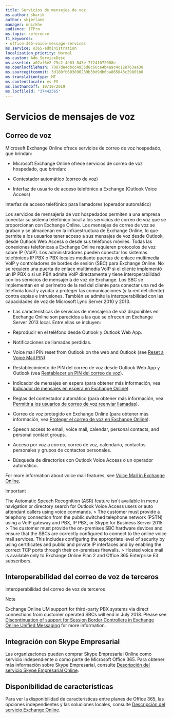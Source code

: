 ```yaml
---
title: Servicios de mensajes de voz
ms.author: sharik
author: skjerland
manager: mnirkhe
audience: ITPro
ms.topic: reference
f1_keywords:
- office-365-voice-message-services
ms.service: o365-administration
localization_priority: Normal
ms.custom: Adm_ServiceDesc
ms.assetid: a02af6e2-75c2-4e83-843e-77241072068e
ms.openlocfilehash: 7087de4dbcc4955d8c66ce4b4a9c4c12e763aa38
ms.sourcegitcommit: 3d180fb603896239b30d9db6ba865843c29801b0
ms.translationtype: MT
ms.contentlocale: es-ES
ms.lasthandoff: 10/10/2019
ms.locfileid: "37442565"
---
```

# <a name="voice-message-services"></a>Servicios de mensajes de voz

## <a name="voice-mail"></a>Correo de voz

Microsoft Exchange Online ofrece servicios de correo de voz hospedado, que brindan:
  
- Microsoft Exchange Online ofrece servicios de correo de voz hospedado, que brindan:
    
- Contestador automático (correo de voz)
    
- Interfaz de usuario de acceso telefónico a Exchange (Outlook Voice Access)
    
Interfaz de acceso telefónico para llamadores (operador automático)
  
Los servicios de mensajería de voz hospedados permiten a una empresa conectar su sistema telefónico local a los servicios de correo de voz que se proporcionan con Exchange Online. Los mensajes de correo de voz se graban y se almacenan en la infraestructura de Exchange Online, lo que permite a los usuarios tener acceso a sus mensajes de voz desde Outlook, desde Outlook Web Access o desde sus teléfonos móviles. Todas las conexiones telefónicas a Exchange Online requieren protocolos de voz sobre IP (VoIP). Los administradores pueden conectar los sistemas telefónicos IP PBX o PBX locales mediante puertas de enlace multimedia VoIP y controladores de bordes de sesión (SBC) para Exchange Online. No se requiere una puerta de enlace multimedia VoIP si el cliente implementó un IP PBX o si un PBX admite VoIP directamente y tiene interoperabilidad con los servicios de mensajería de voz de Exchange. Los SBC se implementan en el perímetro de la red del cliente para conectar una red de telefonía local y ayudar a proteger las comunicaciones (y la red del cliente) contra espías e intrusiones. También se admite la interoperabilidad con las capacidades de voz de Microsoft Lync Server 2010 y 2013.
  
- Las características de servicios de mensajería de voz disponibles en Exchange Online son parecidos a las que se ofrecen en Exchange Server 2013 local. Entre ellas se incluyen:
    
- Reproducir en el teléfono desde Outlook y Outlook Web App.
    
- Notificaciones de llamadas perdidas.
    
- Voice mail PIN reset from Outlook on the web and Outlook (see [Reset a Voice Mail PIN](https://go.microsoft.com/fwlink/p/?LinkId=286328)).
    
- Restablecimiento de PIN del correo de voz desde Outlook Web App y Outlook (vea [Restablecer un PIN del correo de voz](https://go.microsoft.com/fwlink/p/?LinkId=271794)). 
    
- Indicador de mensajes en espera (para obtener más información, vea [Indicador de mensajes en espera en Exchange Online](https://go.microsoft.com/fwlink/p/?LinkId=271795)). 
    
- Reglas del contestador automático (para obtener más información, vea [Permitir a los usuarios de correo de voz reenviar llamadas](https://go.microsoft.com/fwlink/p/?LinkId=271796)). 
    
- Correo de voz protegido en Exchange Online (para obtener más información, vea [Proteger el correo de voz en Exchange Online](https://go.microsoft.com/fwlink/p/?LinkId=271797)). 
    
- Speech access to email, voice mail, calendar, personal contacts, and personal contact groups.
    
- Acceso por voz a correo, correo de voz, calendario, contactos personales y grupos de contactos personales.
    
- Búsqueda de directorios con Outlook Voice Access o un operador automático.
    
For more information about voice mail features, see [Voice Mail in Exchange Online](https://go.microsoft.com/fwlink/p/?LinkId=271798).
  
> [!IMPORTANT]
> The Automatic Speech Recognition (ASR) feature isn't available in menu navigation or directory search for Outlook Voice Access users or auto attendant callers using voice commands. > The customer must provide a telephony connection from the public switched telephone network (PSTN) using a VoIP gateway and PBX, IP PBX, or Skype for Business Server 2015. > The customer must provide the on-premises SBC hardware devices and ensure that the SBCs are correctly configured to connect to the online voice mail services. This includes configuring the appropriate level of security by using certificates and public and private IP interfaces and by enabling the correct TCP ports through their on-premises firewalls. > Hosted voice mail is available only to Exchange Online Plan 2 and Office 365 Enterprise E3 subscribers. 
  
## <a name="third-party-voice-mail-interoperability"></a>Interoperabilidad del correo de voz de terceros

Interoperabilidad del correo de voz de terceros
  
> [!NOTE]
> Exchange Online UM support for third-party PBX systems via direct connections from customer operated SBCs will end in July 2018. Please see [Discontinuation of support for Session Border Controllers in Exchange Online Unified Messaging](https://techcommunity.microsoft.com/t5/Exchange-Team-Blog/Discontinuation-of-support-for-Session-Border-Controllers-in/ba-p/607117) for more information. 
  
## <a name="skype-for-business-integration"></a>Integración con Skype Empresarial

Las organizaciones pueden comprar Skype Empresarial Online como servicio independiente o como parte de Microsoft Office 365. Para obtener más información sobre Skype Empresarial, consulte [Descripción del servicio Skype Empresarial Online](../skype-for-business-online-service-description/skype-for-business-online-service-description.md).
  
## <a name="feature-availability"></a>Disponibilidad de características

Para ver la disponibilidad de características entre planes de Office 365, las opciones independientes y las soluciones locales, consulte [Descripción del servicio Exchange Online](exchange-online-service-description.md).
  

